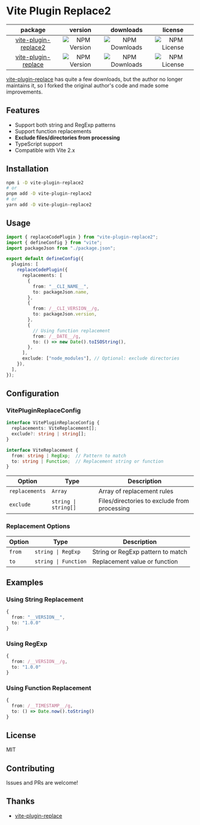 # Vite Plugin Replace2

| package | version | downloads | license |
| :---: | :---: | :---: | :---: |
| [vite-plugin-replace2](https://github.com/Keystion/vite-plugin-replace2) | ![NPM Version](https://img.shields.io/npm/v/vite-plugin-replace2) | ![NPM Downloads](https://img.shields.io/npm/dm/vite-plugin-replace2) | ![NPM License](https://img.shields.io/npm/l/vite-plugin-replace2) |
| [vite-plugin-replace](https://github.com/leanupjs/vite-plugin-replace) | ![NPM Version](https://img.shields.io/npm/v/vite-plugin-replace) | ![NPM Downloads](https://img.shields.io/npm/dm/vite-plugin-replace) | ![NPM License](https://img.shields.io/npm/l/vite-plugin-replace) |

[vite-plugin-replace](https://github.com/leanupjs/vite-plugin-replace) has quite a few downloads, but the author no longer maintains it, so I forked the original author's code and made some improvements.

## Features

- Support both string and RegExp patterns
- Support function replacements
- **Exclude files/directories from processing**
- TypeScript support
- Compatible with Vite 2.x

## Installation

```bash
npm i -D vite-plugin-replace2
# or
pnpm add -D vite-plugin-replace2
# or
yarn add -D vite-plugin-replace2
```

## Usage

```ts
import { replaceCodePlugin } from "vite-plugin-replace2";
import { defineConfig } from "vite";
import packageJson from "./package.json";

export default defineConfig({
  plugins: [
    replaceCodePlugin({
      replacements: [
        {
          from: "__CLI_NAME__",
          to: packageJson.name,
        },
        {
          from: /__CLI_VERSION__/g,
          to: packageJson.version,
        },
        {
          // Using function replacement
          from: /__DATE__/g,
          to: () => new Date().toISOString(),
        },
      ],
      exclude: ["node_modules"], // Optional: exclude directories
    }),
  ],
});
```

## Configuration

### VitePluginReplaceConfig

```ts
interface VitePluginReplaceConfig {
  replacements: ViteReplacement[];
  exclude?: string | string[];
}

interface ViteReplacement {
  from: string | RegExp;  // Pattern to match
  to: string | Function;  // Replacement string or function
}
```

| Option | Type | Description |
|--------|------|-------------|
| `replacements` | `Array` | Array of replacement rules |
| `exclude` | `string \| string[]` | Files/directories to exclude from processing |

### Replacement Options

| Option | Type | Description |
|--------|------|-------------|
| `from` | `string \| RegExp` | String or RegExp pattern to match |
| `to` | `string \| Function` | Replacement value or function |

## Examples

### Using String Replacement

```ts
{
  from: "__VERSION__",
  to: "1.0.0"
}
```

### Using RegExp

```ts
{
  from: /__VERSION__/g,
  to: "1.0.0"
}
```

### Using Function Replacement

```ts
{
  from: /__TIMESTAMP__/g,
  to: () => Date.now().toString()
}
```

## License

MIT

## Contributing

Issues and PRs are welcome!

## Thanks

- [vite-plugin-replace](https://github.com/leanupjs/vite-plugin-replace)
